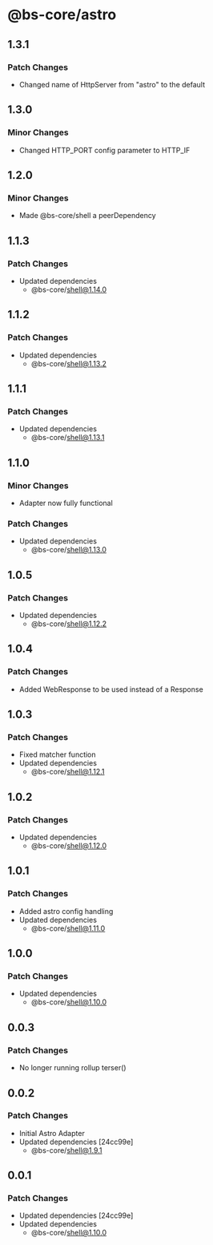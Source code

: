 # @bs-core/astro

## 1.3.1

### Patch Changes

- Changed name of HttpServer from "astro" to the default

## 1.3.0

### Minor Changes

- Changed HTTP_PORT config parameter to HTTP_IF

## 1.2.0

### Minor Changes

- Made @bs-core/shell a peerDependency

## 1.1.3

### Patch Changes

- Updated dependencies
  - @bs-core/shell@1.14.0

## 1.1.2

### Patch Changes

- Updated dependencies
  - @bs-core/shell@1.13.2

## 1.1.1

### Patch Changes

- Updated dependencies
  - @bs-core/shell@1.13.1

## 1.1.0

### Minor Changes

- Adapter now fully functional

### Patch Changes

- Updated dependencies
  - @bs-core/shell@1.13.0

## 1.0.5

### Patch Changes

- Updated dependencies
  - @bs-core/shell@1.12.2

## 1.0.4

### Patch Changes

- Added WebResponse to be used instead of a Response

## 1.0.3

### Patch Changes

- Fixed matcher function
- Updated dependencies
  - @bs-core/shell@1.12.1

## 1.0.2

### Patch Changes

- Updated dependencies
  - @bs-core/shell@1.12.0

## 1.0.1

### Patch Changes

- Added astro config handling
- Updated dependencies
  - @bs-core/shell@1.11.0

## 1.0.0

### Patch Changes

- Updated dependencies
  - @bs-core/shell@1.10.0

## 0.0.3

### Patch Changes

- No longer running rollup terser()

## 0.0.2

### Patch Changes

- Initial Astro Adapter
- Updated dependencies [24cc99e]
  - @bs-core/shell@1.9.1

## 0.0.1

### Patch Changes

- Updated dependencies [24cc99e]
- Updated dependencies
  - @bs-core/shell@1.10.0
